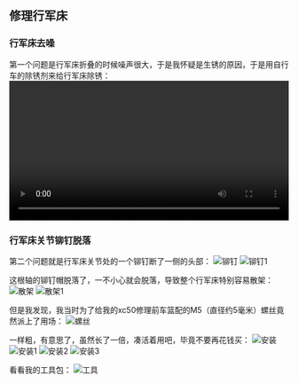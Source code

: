 ## 修理行军床
### 行军床去噪
第一个问题是行军床折叠的时候噪声很大，于是我怀疑是生锈的原因，于是用自行车的除锈剂来给行军床除锈：
<video src="../videos/行军床去噪.mp4" controls width="100%"></video>

### 行军床关节铆钉脱落
第二个问题就是行军床关节处的一个铆钉断了一侧的头部：
![铆钉](../images/3-维修家具/04-修理行军床/铆钉.webp)
![铆钉1](../images/3-维修家具/04-修理行军床/铆钉1.webp)

这根轴的铆钉帽脱落了，一不小心就会脱落，导致整个行军床特别容易散架：
![散架](../images/3-维修家具/04-修理行军床/散架.webp)
![散架1](../images/3-维修家具/04-修理行军床/散架1.webp)

但是我发现，我当时为了给我的xc50修理前车篮配的M5（直径约5毫米）螺丝竟然派上了用场：
![螺丝](../images/3-维修家具/04-修理行军床/螺丝.webp)

一样粗，有意思了，虽然长了一倍，凑活着用吧，毕竟不要再花钱买：
![安装](../images/3-维修家具/04-修理行军床/安装.webp)
![安装1](../images/3-维修家具/04-修理行军床/安装1.webp)
![安装2](../images/3-维修家具/04-修理行军床/安装2.webp)
![安装3](../images/3-维修家具/04-修理行军床/安装3.webp)

看看我的工具包：
![工具](../images/3-维修家具/04-修理行军床/工具.webp)